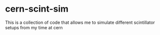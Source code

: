 # cern-scint-sim
This is a collection of code that allows me to simulate different scintillator setups from my time at cern
